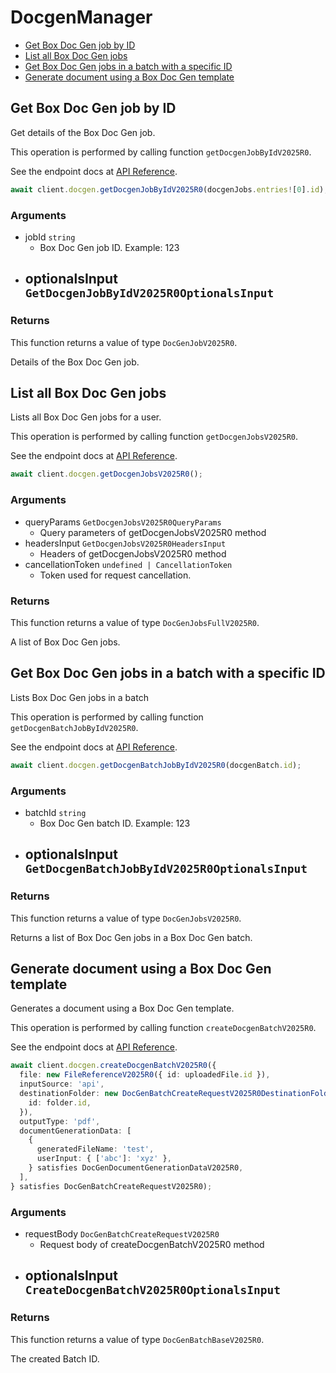 # DocgenManager

- [Get Box Doc Gen job by ID](#get-box-doc-gen-job-by-id)
- [List all Box Doc Gen jobs](#list-all-box-doc-gen-jobs)
- [Get Box Doc Gen jobs in a batch with a specific ID](#get-box-doc-gen-jobs-in-a-batch-with-a-specific-id)
- [Generate document using a Box Doc Gen template](#generate-document-using-a-box-doc-gen-template)

## Get Box Doc Gen job by ID

Get details of the Box Doc Gen job.

This operation is performed by calling function `getDocgenJobByIdV2025R0`.

See the endpoint docs at
[API Reference](https://developer.box.com/reference/v2025.0/get-docgen-jobs-id/).

<!-- sample get_docgen_jobs_id_v2025.0 -->

```ts
await client.docgen.getDocgenJobByIdV2025R0(docgenJobs.entries![0].id);
```

### Arguments

- jobId `string`
  - Box Doc Gen job ID. Example: 123
- optionalsInput `GetDocgenJobByIdV2025R0OptionalsInput`
  -

### Returns

This function returns a value of type `DocGenJobV2025R0`.

Details of the Box Doc Gen job.

## List all Box Doc Gen jobs

Lists all Box Doc Gen jobs for a user.

This operation is performed by calling function `getDocgenJobsV2025R0`.

See the endpoint docs at
[API Reference](https://developer.box.com/reference/v2025.0/get-docgen-jobs/).

<!-- sample get_docgen_jobs_v2025.0 -->

```ts
await client.docgen.getDocgenJobsV2025R0();
```

### Arguments

- queryParams `GetDocgenJobsV2025R0QueryParams`
  - Query parameters of getDocgenJobsV2025R0 method
- headersInput `GetDocgenJobsV2025R0HeadersInput`
  - Headers of getDocgenJobsV2025R0 method
- cancellationToken `undefined | CancellationToken`
  - Token used for request cancellation.

### Returns

This function returns a value of type `DocGenJobsFullV2025R0`.

A list of Box Doc Gen jobs.

## Get Box Doc Gen jobs in a batch with a specific ID

Lists Box Doc Gen jobs in a batch

This operation is performed by calling function `getDocgenBatchJobByIdV2025R0`.

See the endpoint docs at
[API Reference](https://developer.box.com/reference/v2025.0/get-docgen-batch-jobs-id/).

<!-- sample get_docgen_batch_jobs_id_v2025.0 -->

```ts
await client.docgen.getDocgenBatchJobByIdV2025R0(docgenBatch.id);
```

### Arguments

- batchId `string`
  - Box Doc Gen batch ID. Example: 123
- optionalsInput `GetDocgenBatchJobByIdV2025R0OptionalsInput`
  -

### Returns

This function returns a value of type `DocGenJobsV2025R0`.

Returns a list of Box Doc Gen jobs in a Box Doc Gen batch.

## Generate document using a Box Doc Gen template

Generates a document using a Box Doc Gen template.

This operation is performed by calling function `createDocgenBatchV2025R0`.

See the endpoint docs at
[API Reference](https://developer.box.com/reference/v2025.0/post-docgen-batches/).

<!-- sample post_docgen_batches_v2025.0 -->

```ts
await client.docgen.createDocgenBatchV2025R0({
  file: new FileReferenceV2025R0({ id: uploadedFile.id }),
  inputSource: 'api',
  destinationFolder: new DocGenBatchCreateRequestV2025R0DestinationFolderField({
    id: folder.id,
  }),
  outputType: 'pdf',
  documentGenerationData: [
    {
      generatedFileName: 'test',
      userInput: { ['abc']: 'xyz' },
    } satisfies DocGenDocumentGenerationDataV2025R0,
  ],
} satisfies DocGenBatchCreateRequestV2025R0);
```

### Arguments

- requestBody `DocGenBatchCreateRequestV2025R0`
  - Request body of createDocgenBatchV2025R0 method
- optionalsInput `CreateDocgenBatchV2025R0OptionalsInput`
  -

### Returns

This function returns a value of type `DocGenBatchBaseV2025R0`.

The created Batch ID.
